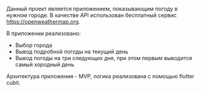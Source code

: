 Данный проект является приложением, показывающим погоду в нужном городе.
В качестве API использован бесплатный сервис https://openweathermap.org.

В приложении реализовано:
  - Выбор города 
  - Вывод подробной погоды на текущий день
  - Вывод погоды на три следующих дня, при этом первым выводится самый хородный день

Архитектура приложения - MVP, логика реализована с помощью flutter cubit.
